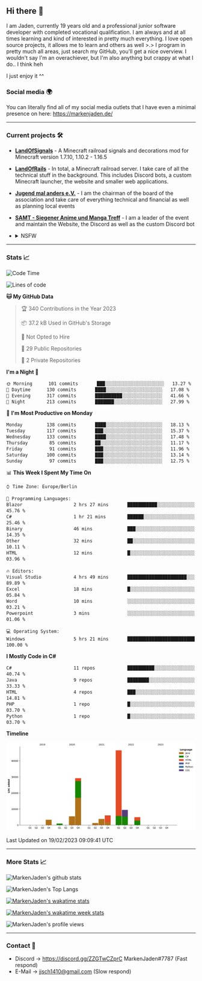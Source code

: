 ## Hi there 👋
I am Jaden, currently 19 years old and a professional junior software developer with completed vocational qualification. I am always and at all times learning and kind of interested in pretty much everything. I love open source projects, it allows me to learn and others as well >.>
I program in pretty much all areas, just search my GitHub, you'll get a nice overview.
I wouldn't say I'm an overachiever, but I'm also anything but crappy at what I do.. I think heh

I just enjoy it ^^

### Social media 🌍

You can literally find all of my social media outlets that I have even a minimal presence on here: https://markenjaden.de/

---

### Current projects 🛠

* [**LandOfSignals**](https://github.com/LandOfRails/LandOfSignals) - A Minecraft railroad signals and decorations mod for Minecraft version 1.7.10, 1.10.2 - 1.16.5
* [**LandOfRails**](https://github.com/LandOfRails) - In total, a Minecraft railroad server. I take care of all the technical stuff in the background. This includes Discord bots, a custom Minecraft launcher, the website and smaller web applications.
* [**Jugend mal anders e.V.**](https://jugendmalanders.de/) - I am the chairman of the board of the association and take care of everything technical and financial as well as planning local events
* [**SAMT - Siegener Anime und Manga Treff**](https://github.com/Siegener-Anime-und-Manga-Treff-SAMT) - I am a leader of the event and maintain the Website, the Discord as well as the custom Discord bot
* <details> 
  <summary>NSFW</summary>
  
  [**Nekos**](https://github.com/MarkenJaden/Nekos) - Website providing you with random lewd neko pics
  
</details>

---

### Stats 📈

<!--START_SECTION:waka-->
![Code Time](http://img.shields.io/badge/Code%20Time-1%2C062%20hrs-blue)

![Lines of code](https://img.shields.io/badge/From%20Hello%20World%20I%27ve%20Written-108%20Thousand%20lines%20of%20code-blue)

**🐱 My GitHub Data** 

> 🏆 340 Contributions in the Year 2023
 > 
> 📦 37.2 kB Used in GitHub's Storage 
 > 
> 🚫 Not Opted to Hire
 > 
> 📜 29 Public Repositories 
 > 
> 🔑 2 Private Repositories  
 > 
**I'm a Night 🦉** 

```text
🌞 Morning      101 commits       ███░░░░░░░░░░░░░░░░░░░░░░   13.27 % 
🌆 Daytime      130 commits       ████░░░░░░░░░░░░░░░░░░░░░   17.08 % 
🌃 Evening      317 commits       ██████████░░░░░░░░░░░░░░░   41.66 % 
🌙 Night        213 commits       ███████░░░░░░░░░░░░░░░░░░   27.99 % 

```
📅 **I'm Most Productive on Monday** 

```text
Monday         138 commits       ████░░░░░░░░░░░░░░░░░░░░░   18.13 % 
Tuesday        117 commits       ███░░░░░░░░░░░░░░░░░░░░░░   15.37 % 
Wednesday      133 commits       ████░░░░░░░░░░░░░░░░░░░░░   17.48 % 
Thursday        85 commits       ██░░░░░░░░░░░░░░░░░░░░░░░   11.17 % 
Friday          91 commits       ███░░░░░░░░░░░░░░░░░░░░░░   11.96 % 
Saturday       100 commits       ███░░░░░░░░░░░░░░░░░░░░░░   13.14 % 
Sunday          97 commits       ███░░░░░░░░░░░░░░░░░░░░░░   12.75 % 

```


📊 **This Week I Spent My Time On** 

```text
⌚︎ Time Zone: Europe/Berlin

💬 Programming Languages: 
Blazor                   2 hrs 27 mins       ███████████░░░░░░░░░░░░░░   45.76 % 
C#                       1 hr 21 mins        ██████░░░░░░░░░░░░░░░░░░░   25.46 % 
Binary                   46 mins             ███░░░░░░░░░░░░░░░░░░░░░░   14.35 % 
Other                    32 mins             ██░░░░░░░░░░░░░░░░░░░░░░░   10.11 % 
HTML                     12 mins             █░░░░░░░░░░░░░░░░░░░░░░░░   03.96 % 

🔥 Editors: 
Visual Studio            4 hrs 49 mins       ██████████████████████░░░   89.89 % 
Excel                    18 mins             █░░░░░░░░░░░░░░░░░░░░░░░░   05.84 % 
Word                     10 mins             ░░░░░░░░░░░░░░░░░░░░░░░░░   03.21 % 
Powerpoint               3 mins              ░░░░░░░░░░░░░░░░░░░░░░░░░   01.06 % 

💻 Operating System: 
Windows                  5 hrs 21 mins       █████████████████████████   100.00 % 

```

**I Mostly Code in C#** 

```text
C#                       11 repos            ██████████░░░░░░░░░░░░░░░   40.74 % 
Java                     9 repos             ████████░░░░░░░░░░░░░░░░░   33.33 % 
HTML                     4 repos             ███░░░░░░░░░░░░░░░░░░░░░░   14.81 % 
PHP                      1 repo              █░░░░░░░░░░░░░░░░░░░░░░░░   03.70 % 
Python                   1 repo              █░░░░░░░░░░░░░░░░░░░░░░░░   03.70 % 

```


**Timeline**

![Chart not found](https://raw.githubusercontent.com/MarkenJaden/MarkenJaden/main/charts/bar_graph.png) 


 Last Updated on 19/02/2023 09:09:41 UTC
<!--END_SECTION:waka-->

---

### More Stats 📈

![MarkenJaden's github stats](https://github-readme-stats.vercel.app/api?username=MarkenJaden&count_private=true&show_icons=true&theme=radical)

![MarkenJaden's Top Langs](https://github-readme-stats.vercel.app/api/top-langs/?username=MarkenJaden&theme=radical)

[![MarkenJaden's wakatime stats](https://github-readme-stats.vercel.app/api/wakatime?username=MarkenJaden&theme=radical)](https://wakatime.com/@17f322c9-222a-48b4-9e15-983c41f7aed4)

[![MarkenJaden's wakatime week stats](https://wakatime.com/badge/user/17f322c9-222a-48b4-9e15-983c41f7aed4.svg)](https://wakatime.com/@17f322c9-222a-48b4-9e15-983c41f7aed4)

<!--[![MarkenJaden's Codewars stats](https://www.codewars.com/users/MarkenJaden/badges/large)](https://www.codewars.com/users/MarkenJaden)-->

![MarkenJaden's profile views](https://komarev.com/ghpvc/?username=MarkenJaden)

---

### Contact 💌

* Discord -> https://discord.gg/ZZGTwCZprC MarkenJaden#7787 (Fast respond)
* E-Mail -> jjsch1410@gmail.com (Slow respond)



<!--
**MarkenJaden/MarkenJaden** is a ✨ _special_ ✨ repository because its `README.md` (this file) appears on your GitHub profile.

Here are some ideas to get you started:

- 🔭 I’m currently working on ...
- 🌱 I’m currently learning ...
- 👯 I’m looking to collaborate on ...
- 🤔 I’m looking for help with ...
- 💬 Ask me about ...
- 📫 How to reach me: ...
- 😄 Pronouns: ...
- ⚡ Fun fact: ...
-->
